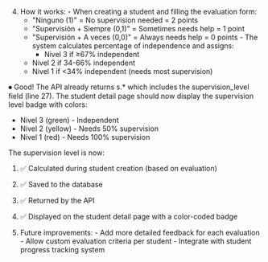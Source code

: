   4. How it works:
    - When creating a student and filling the
  evaluation form:
        - "Ninguno (1)" = No supervision needed =
  2 points
      - "Supervisión + Siempre (0,1)" = Sometimes
  needs help = 1 point
      - "Supervisión + A veces (0,0)" = Always
  needs help = 0 points
    - The system calculates percentage of
  independence and assigns:
        - Nivel 3 if ≥67% independent
      - Nivel 2 if 34-66% independent
      - Nivel 1 if <34% independent (needs most
  supervision)



  ⏺ Good! The API already returns s.* which includes
   the supervision_level field (line 27). The
  student detail page should now display the
  supervision level badge with colors:
  - Nivel 3 (green) - Independent
  - Nivel 2 (yellow) - Needs 50% supervision
  - Nivel 1 (red) - Needs 100% supervision

  The supervision level is now:
  1. ✅ Calculated during student creation (based
  on evaluation)
  2. ✅ Saved to the database
  3. ✅ Returned by the API
  4. ✅ Displayed on the student detail page with
  a color-coded badge




  5. Future improvements:
    - Add more detailed feedback for each
  evaluation
    - Allow custom evaluation criteria per
  student
    - Integrate with student progress tracking
  system
